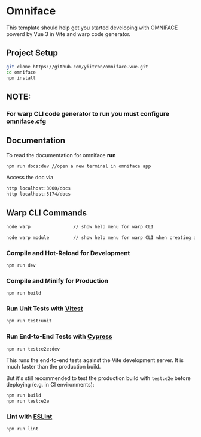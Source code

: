 # Omniface
This template should help get you started developing with OMNIFACE powerd by Vue 3 in Vite and warp code generator.
 
## Project Setup

```sh
git clone https://github.com/yiitron/omniface-vue.git
cd omniface
npm install
```

## NOTE:
### For warp CLI code generator to run you must configure omniface.cfg

## Documentation
To read the documentation for omniface __run__

```sh
npm run docs:dev //open a new terminal in omniface app
```
Access the doc via
```sh
http localhost:3000/docs
http localhost:5174/docs
```

## Warp CLI Commands

```sh
node warp                // show help menu for warp CLI

node warp module         // show help menu for warp CLI when creating a module
```

### Compile and Hot-Reload for Development

```sh
npm run dev
```

### Compile and Minify for Production

```sh
npm run build
```

### Run Unit Tests with [Vitest](https://vitest.dev/)

```sh
npm run test:unit
```

### Run End-to-End Tests with [Cypress](https://www.cypress.io/)

```sh
npm run test:e2e:dev
```

This runs the end-to-end tests against the Vite development server.
It is much faster than the production build.

But it's still recommended to test the production build with `test:e2e` before deploying (e.g. in CI environments):

```sh
npm run build
npm run test:e2e
```

### Lint with [ESLint](https://eslint.org/)

```sh
npm run lint
```
